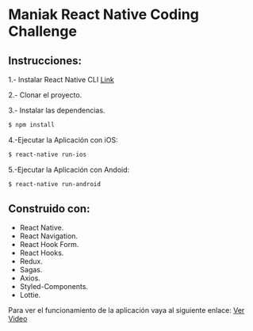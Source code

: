 # Maniak React Native Coding Challenge

## Instrucciones:
1.- Instalar React Native CLI [Link](https://reactnative.dev/docs/environment-setup)

2.- Clonar el proyecto.

3.- Instalar las dependencias.
```sh
$ npm install
```
4.-Ejecutar la Aplicación con iOS:
```sh
$ react-native run-ios
```
5.-Ejecutar la Aplicación con Andoid:
```sh
$ react-native run-android
```

## Construido con:

- React Native.
- React Navigation.
- React Hook Form.
- React Hooks.
- Redux.
- Sagas.
- Axios.
- Styled-Components.
- Lottie.

Para ver el funcionamiento de la aplicación vaya al siguiente enlace: [Ver Video](https://youtu.be/4LBfzSIhNvo)
